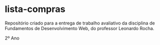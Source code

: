 # lista-compras
Repositório criado para a entrega de trabalho avaliativo da disciplina de Fundamentos de Desenvolvimento Web, do professor Leonardo Rocha.

2º Ano
